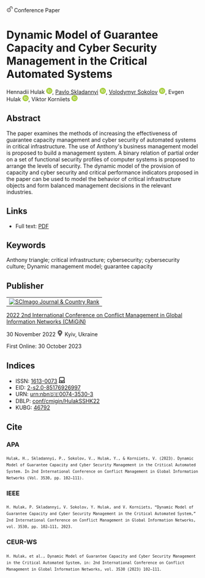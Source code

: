 <img src="/icons/unlock.svg" width="16" height="16"> Conference Paper

# Dynamic Model of Guarantee Capacity and Cyber Security Management in the Critical Automated Systems

Hennadii Hulak <a href="https://orcid.org/0000-0001-9131-9233" target="_blank"><img src="/icons/orcid.svg" width="16" height="16"></a>,
<a href="https://pavlo-skladannyi.github.io/">Pavlo Skladannyi</a> <a href="https://orcid.org/0000-0002-7775-6039" target="_blank"><img src="/icons/orcid.svg" width="16" height="16"></a>,
<a href="/">Volodymyr Sokolov</a> <a href="https://orcid.org/0000-0002-9349-7946" target="_blank"><img src="/icons/orcid.svg" width="16" height="16"></a>,
Evgen Hulak <a href="https://orcid.org/0000-0003-4984-686X" target="_blank"><img src="/icons/orcid.svg" width="16" height="16"></a>,
Viktor Korniiets <a href="https://orcid.org/0000-0002-4967-8395" target="_blank"><img src="/icons/orcid.svg" width="16" height="16"></a>

## Abstract

The paper examines the methods of increasing the effectiveness of guarantee capacity management and cyber security of automated systems in critical infrastructure. The use of Anthony's business management model is proposed to build a management system. A binary relation of partial order on a set of functional security profiles of computer systems is proposed to arrange the levels of security. The dynamic model of the provision of capacity and cyber security and critical performance indicators proposed in the paper can be used to model the behavior of critical infrastructure objects and form balanced management decisions in the relevant industries.

## Links

* Full text: [PDF](https://ceur-ws.org/Vol-3530/paper11.pdf)

## Keywords

Anthony triangle; critical infrastructure; cybersecurity; cybersecurity culture; Dynamic management model; guarantee capacity

## Publisher

<table>
<tr>
<td>
<a href="https://www.scimagojr.com/journalsearch.php?q=21100218356&amp;tip=sid&amp;exact=no" title="SCImago Journal &amp; Country Rank"><img border="0" src="https://www.scimagojr.com/journal_img.php?id=21100218356" alt="SCImago Journal &amp; Country Rank"  /></a>
</td>
</tr>
</table>

[2022 2nd International Conference on Conflict Management in Global Information Networks (CMiGiN)](https://ceur-ws.org/Vol-3530/)

30 November 2022 <img src="/icons/location-pin.svg" width="16" height="16"> Kyiv, Ukraine

First Online: 30 October 2023

## Indices

* ISSN: [1613-0073](https://portal.issn.org/resource/ISSN/1613-0073) <img src="/icons/online.svg" width="16" height="16">
* EID: [2-s2.0-85176926997](http://www.scopus.com/record/display.url?origin=inward&eid=2-s2.0-85176926997)
* URN: [urn:nbn:de:0074-3530-3](https://nbn-resolving.org/xml/urn:nbn:de:0074-3530-3)
* DBLP: [conf/cmigin/HulakSSHK22](https://dblp.org/rec/conf/cmigin/HulakSSHK22.html)
* KUBG: [46792](http://elibrary.kubg.edu.ua/id/eprint/46792/)

## Cite

### APA

<small>`Hulak, H., Skladannyi, P., Sokolov, V., Hulak, Y., & Korniiets, V. (2023). Dynamic Model of Guarantee Capacity and Cyber Security Management in the Critical Automated System. In 2nd International Conference on Conflict Management in Global Information Networks (Vol. 3530, pp. 102–111).`</small>

### IEEE

<small>`H. Hulak, P. Skladannyi, V. Sokolov, Y. Hulak, and V. Korniiets, “Dynamic Model of Guarantee Capacity and Cyber Security Management in the Critical Automated System,” 2nd International Conference on Conflict Management in Global Information Networks, vol. 3530, pp. 102–111, 2023.`</small>

### CEUR-WS

<small>`H. Hulak, et al., Dynamic Model of Guarantee Capacity and Cyber Security Management in the Critical Automated System, in: 2nd International Conference on Conflict Management in Global Information Networks, vol. 3530 (2023) 102–111.`</small>